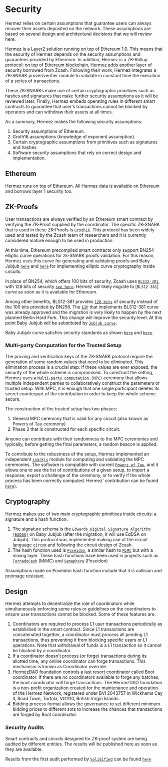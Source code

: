 # Security

Hermez relies on certain assumptions that guarantee users can always recover their assets deposited on
the network. These assumptions are based on several design and architectural decisions that we will review here.

Hermez is a Layer2 solution running on top of Ethereum 1.0. This means that the security of Hermez depends
 on the security assumptions and guarantees provided by Ethereum.
 In addition, Hermez is a ZK-Rollup protocol:
 on top of Ethereum blockchain, Hermez adds another layer of security borrowed from Zcash. Following their work, Hermez integrates a ZK-SNARK prover/verifier module to validate in constant time the execution of a series of transactions.

 These ZK-SNARKs make use of certain cryptographic primitives such as hashes and signatures that make further security assumptions as it will be reviewed later.  Finally, Hermez embeds operating rules in different smart contracts to guarantee that user's transactions cannot be blocked by operators and can withdraw their assets at all times.

As a summary, Hermez makes the following security assumptions:
1. Security assumptions of Ethereum.
2. Groth16 assumptions (knowledge of exponent assumption).
3. Certain cryptographic assumptions from  primitives such as signatures and hashes
4. Software security assumptions that rely on correct design and implementation.

## Ethereum
Hermez runs on top of Ethereum. All Hermez data is available on Ethereum and borrows layer 1 security too.

## ZK-Proofs
User transactions are always verified by an Ethereum smart contract by verifying the ZK-Proof supplied by the coordinator.
The specific ZK-SNARK that is used in these ZK-Proofs is [`Groth16`](https://eprint.iacr.org/2016/260.pdf).
This protocol has been widely used and tested by the Zcash team of researchers and it is currently
considered mature enough to be used in production.

At this time, Ethereum precompiled smart contracts only support BN254 elliptic curve operations for zk-SNARK proofs validation. For this reason, Hermez uses this curve for generating and validating proofs and Baby Jubjub [`here`](https://iden3-docs.readthedocs.io/en/latest/_downloads/33717d75ab84e11313cc0d8a090b636f/Baby-Jubjub.pdf) and [`here`](https://github.com/ethereum/EIPs/pull/2494) for implementing elliptic curve cryptography inside circuits.

In place of BN254, which offers 100 bits of security, Zcash uses [`BLS12-381`](https://tools.ietf.org/id/draft-yonezawa-pairing-friendly-curves-00.html#rfc.section.4.3), with 128 bits of security [`see here`](https://tools.ietf.org/id/draft-yonezawa-pairing-friendly-curves-00.html#rfc.section.4.3).
Hermez will likely migrate to [`BLS12-381`] curve as soon as it is available for Ethereum.

Among other benefits, BLS12-381 provides [`128 bits`](https://electriccoin.co/blog/new-snark-curve/) of security instead of the 100 bits provided by BN256.  The [`EIP`](https://github.com/ethereum/EIPs/pull/2537) that implements BLS12-381 curve was already approved and the migration is very likely to happen by the next planned Berlin Hard Fork. This change will improve the security level.
At this point Baby Jubjub will be substituted by [`Jubjub curve`](https://z.cash/technology/jubjub/).

Baby Jubjub curve satisfies security standards as shown [`here`](https://safecurves.cr.yp.to/) and [`here`](https://github.com/barryWhiteHat/baby_jubjub).

### Multi-party Computation for the Trusted Setup
The proving and verification keys of the ZK-SNARK protocol require the generation
of some random values that need to be eliminated. This elimination process is a
crucial step: if these values are ever exposed, the security of the whole scheme is
compromised.
To construct the setting, Hermez uses a [`Multi-party computation (MPC)`](https://en.wikipedia.org/wiki/Secure_multi-party_computation)
 ceremony that allows multiple independent parties to collaboratively construct the parameters or
trusted setup. With MPC, it is enough that one single participant deletes its secret counterpart of the
contribution in order to keep the whole scheme secure.

The construction of the trusted setup has two phases:
1. General MPC ceremony that is valid for any circuit (also known as Powers of Tau ceremony)
2. Phase 2 that is constructed for each specific circuit.

Anyone can contribute with their randomness to the MPC ceremonies and typically, before getting the final
parameters, a random beacon is applied.

To contribute to the robustness of the setup, Hermez implemented an independent
 [`snarkjs`](https://github.com/iden3/snarkjs) module for computing and validating the MPC ceremonies.
 The software is compatible with current [`Powers of Tau`](https://github.com/kobigurk/phase2-bn254), and it
allows one to see the list of contributions of a given setup, to import a response, export a challenge of the
ceremony, or to verify if the whole process has been correctly computed. Hermez’ contribution can be
 found [`here`](https://github.com/weijiekoh/perpetualpowersoftau/blob/master/0049_jordi_response/README.md)).

## Cryptography
Hermez makes use of two main cryptographic primitives inside circuits: a signature and a hash
function.
1. The signature schema is the [`Edwards Digital Signature Algorithm (EdDSA)`](https://tools.ietf.org/html/rfc8419)
 on Baby Jubjub (after the migration, it will use EdDSA on Jubjub). This protocol was implemented making use of
 the circuit language [`circom`](https://docs.circom.io) and following the circuit design of Zcash.
2. The hash function used is [`Poseidon`](https://eprint.iacr.org/2019/458.pdf),
a similar hash to [`MiMC`](https://eprint.iacr.org/2016/492.pdf) but with a mixing layer. These hash functions
 have been used in projects such as [`TornadoCash`](https://tornado.cash/) (MiMC) and
[`Semaphore`](https://docs.zkproof.org/pages/standards/accepted-workshop3/proposal-semaphore.pdf) (Poseidon)

Assumptions made on Poseidon hash function include that it is collision and preimage resistant.

## Design
Hermez attempts to decentralize the role of coordinators while simultaneously enforcing some rules or
guidelines on the coordinators to ensure user transactions cannot be blocked. Some of these features are:

1. Coordinators are required to process L1 user transactions periodically as established in the smart contract.
Since L1 transactions are concatenated together, a coordinator must process all pending L1 transactions, thus preventing
 it from blocking specific users or L1 operations. Note that withdrawal of funds is a L1 transaction so it cannot be
blocked by a coordinator.
2. If a coordinator doesn't process (or forge) transactions during its allotted time, any online coordinator can forge
 transactions. This mechanism is known as Coordinator override.
3. HermezDAO foundation controls a last resort coordinator called Boot coordinator. If there are no coordinators
available to forge any batches, the boot coordinator will forge transactions. The HermezDAO foundation is a
non-profit organization created for the maintenance and operation of the Hermez Network, registered under
BVI 2043757 in Wickhams Cay II, Road Town, Tortola, VG1110, British Virgin Islands.
4. Bidding process format allows the governance to set different minimum bidding prices to different sots to
 increase the chances that transactions are forged by Boot coordinator.

### Security Audits
Smart contracts and circuits designed for ZK-proof system are being audited by different entities. The results will be published here as
soon as they are available.

Results from the first audit performed by [`Solidified`](https://solidified.io/) can be found
[`here`](https://github.com/solidified-platform/audits/blob/master/Audit%20Report%20-%20Hermez%20%5B31.10.2020%5D.pdf)

